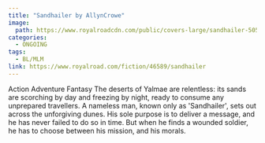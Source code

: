 ```yaml
---
title: "Sandhailer by AllynCrowe"
image: 
  path: https://www.royalroadcdn.com/public/covers-large/sandhailer-50552.jpg
categories:
  - ONGOING
tags:
  - BL/MLM
link: https://www.royalroad.com/fiction/46589/sandhailer
---
```

Action Adventure Fantasy 
The deserts of Yalmae are relentless: its sands are scorching by day and freezing by night, ready to consume any unprepared travellers.
A nameless man, known only as 'Sandhailer', sets out across the unforgiving dunes. His sole purpose is to deliver a message, and he has never failed to do so in time.
But when he finds a wounded soldier, he has to choose between his mission, and his morals.
